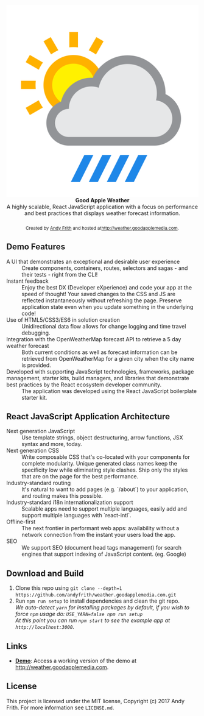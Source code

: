 <img src="https://raw.githubusercontent.com/andyfrith/weather.goodapplemedia.com/master/app/components/Header/logo.png" alt="Good Apple Weather banner" align="center" />
<br />

<div align="center"><strong>Good Apple Weather</strong></div>
<div align="center">A highly scalable, React JavaScript application with a focus on performance and best practices that displays weather forecast information.</div>

<br />

<div align="center">
  <sub>Created by <a href="http://andyfrith.com">Andy Frith</a> and hosted at<a href="http://weather.goodapplemedia.com">http://weather.goodapplemedia.com</a>.</sub>
</div>

## Demo Features

<dl>
  <dt>A UI that demonstrates an exceptional and desirable user experience</dt>
  <dd>Create components, containers, routes, selectors and sagas - and their tests - right from the CLI!</dd>

  <dt>Instant feedback</dt>
  <dd>Enjoy the best DX (Developer eXperience) and code your app at the speed of thought! Your saved changes to the CSS and JS are reflected instantaneously without refreshing the page. Preserve application state even when you update something in the underlying code!</dd>

  <dt>Use of HTML5/CSS3/ES6 in solution creation</dt>
  <dd>Unidirectional data flow allows for change logging and time travel debugging.</dd>
  
  <dt>Integration with the OpenWeatherMap forecast API to retrieve a 5 day weather forecast</dt>
  <dd>Both current conditions as well as forecast information can be retrieved from OpenWeatherMap for a given city when the city name is provided.</dd>
  
  <dt>Developed with supporting JavaScript technologies, frameworks, package management, starter kits, build managers, and libraries that demonstrate best practices by the React ecosystem developer community.</dt>
  <dd>The application was developed using the React JavaScript boilerplate starter kit.</dd>
</dl>

## React JavaScript Application Architecture

<dl>
  <dt>Next generation JavaScript</dt>
  <dd>Use template strings, object destructuring, arrow functions, JSX syntax and more, today.</dd>

  <dt>Next generation CSS</dt>
  <dd>Write composable CSS that's co-located with your components for complete modularity. Unique generated class names keep the specificity low while eliminating style clashes. Ship only the styles that are on the page for the best performance.</dd>

  <dt>Industry-standard routing</dt>
  <dd>It's natural to want to add pages (e.g. `/about`) to your application, and routing makes this possible.</dd>

  <dt>Industry-standard i18n internationalization support</dt>
  <dd>Scalable apps need to support multiple languages, easily add and support multiple languages with `react-intl`.</dd>

  <dt>Offline-first</dt>
  <dd>The next frontier in performant web apps: availability without a network connection from the instant your users load the app.</dd>

  <dt>SEO</dt>
  <dd>We support SEO (document head tags management) for search engines that support indexing of JavaScript content. (eg. Google)</dd>
</dl>

## Download and Build

1. Clone this repo using `git clone --depth=1 https://github.com/andyfrith/weather.goodapplemedia.com.git`
2. Run `npm run setup` to install dependencies and clean the git repo.<br />
   *We auto-detect `yarn` for installing packages by default, if you wish to force `npm` usage do: `USE_YARN=false npm run setup`*<br />
   *At this point you can run `npm start` to see the example app at `http://localhost:3000`.*

## Links

- [**Demo**](http://weather.goodapplemedia.com): Access a working version of the demo at http://weather.goodapplemedia.com.

## License

This project is licensed under the MIT license, Copyright (c) 2017 Andy Frith. For more information see `LICENSE.md`.
